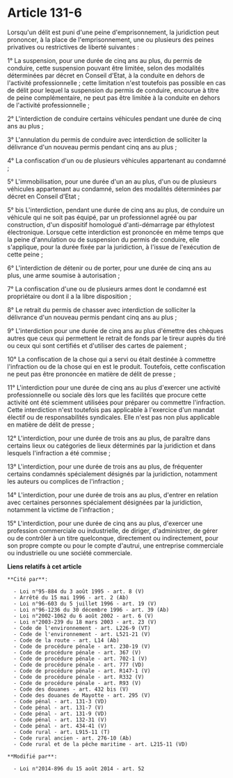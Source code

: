 # Article 131-6

Lorsqu'un délit est puni d'une peine d'emprisonnement, la juridiction peut prononcer, à la place de l'emprisonnement, une ou
plusieurs des peines privatives ou restrictives de liberté suivantes :

1° La suspension, pour une durée de cinq ans au plus, du permis de conduire, cette suspension pouvant être limitée, selon des
modalités déterminées par décret en Conseil d'Etat, à la conduite en dehors de l'activité professionnelle ; cette limitation
n'est toutefois pas possible en cas de délit pour lequel la suspension du permis de conduire, encourue à titre de peine
complémentaire, ne peut pas être limitée à la conduite en dehors de l'activité professionnelle ;

2° L'interdiction de conduire certains véhicules pendant une durée de cinq ans au plus ;

3° L'annulation du permis de conduire avec interdiction de solliciter la délivrance d'un nouveau permis pendant cinq ans au
plus ;

4° La confiscation d'un ou de plusieurs véhicules appartenant au condamné ;

5° L'immobilisation, pour une durée d'un an au plus, d'un ou de plusieurs véhicules appartenant au condamné, selon des
modalités déterminées par décret en Conseil d'Etat ;

5° bis L'interdiction, pendant une durée de cinq ans au plus, de conduire un véhicule qui ne soit pas équipé, par un
professionnel agréé ou par construction, d'un dispositif homologué d'anti-démarrage par éthylotest électronique. Lorsque
cette interdiction est prononcée en même temps que la peine d'annulation ou de suspension du permis de conduire, elle
s'applique, pour la durée fixée par la juridiction, à l'issue de l'exécution de cette peine ;

6° L'interdiction de détenir ou de porter, pour une durée de cinq ans au plus, une arme soumise à autorisation ;

7° La confiscation d'une ou de plusieurs armes dont le condamné est propriétaire ou dont il a la libre disposition ;

8° Le retrait du permis de chasser avec interdiction de solliciter la délivrance d'un nouveau permis pendant cinq ans au
plus ;

9° L'interdiction pour une durée de cinq ans au plus d'émettre des chèques autres que ceux qui permettent le retrait de fonds
par le tireur auprès du tiré ou ceux qui sont certifiés et d'utiliser des cartes de paiement ;

10° La confiscation de la chose qui a servi ou était destinée à commettre l'infraction ou de la chose qui en est le produit.
Toutefois, cette confiscation ne peut pas être prononcée en matière de délit de presse ;

11° L'interdiction pour une durée de cinq ans au plus d'exercer une activité professionnelle ou sociale dès lors que les
facilités que procure cette activité ont été sciemment utilisées pour préparer ou commettre l'infraction. Cette interdiction
n'est toutefois pas applicable à l'exercice d'un mandat électif ou de responsabilités syndicales. Elle n'est pas non plus
applicable en matière de délit de presse ;

12° L'interdiction, pour une durée de trois ans au plus, de paraître dans certains lieux ou catégories de lieux déterminés
par la juridiction et dans lesquels l'infraction a été commise ;

13° L'interdiction, pour une durée de trois ans au plus, de fréquenter certains condamnés spécialement désignés par la
juridiction, notamment les auteurs ou complices de l'infraction ;

14° L'interdiction, pour une durée de trois ans au plus, d'entrer en relation avec certaines personnes spécialement désignées
par la juridiction, notamment la victime de l'infraction ;

15° L'interdiction, pour une durée de cinq ans au plus, d'exercer une profession commerciale ou industrielle, de diriger,
d'administrer, de gérer ou de contrôler à un titre quelconque, directement ou indirectement, pour son propre compte ou pour
le compte d'autrui, une entreprise commerciale ou industrielle ou une société commerciale.

**Liens relatifs à cet article**

	**Cité par**:

	  - Loi n°95-884 du 3 août 1995 - art. 8 (V)
	  - Arrêté du 15 mai 1996 - art. 2 (Ab)
	  - Loi n°96-603 du 5 juillet 1996 - art. 19 (V)
	  - Loi n°96-1236 du 30 décembre 1996 - art. 39 (Ab)
	  - Loi n°2002-1062 du 6 août 2002 - art. 6 (V)
	  - Loi n°2003-239 du 18 mars 2003 - art. 23 (V)
	  - Code de l'environnement - art. L226-9 (VT)
	  - Code de l'environnement - art. L521-21 (V)
	  - Code de la route - art. L14 (Ab)
	  - Code de procédure pénale - art. 230-19 (V)
	  - Code de procédure pénale - art. 367 (V)
	  - Code de procédure pénale - art. 702-1 (V)
	  - Code de procédure pénale - art. 777 (VD)
	  - Code de procédure pénale - art. R147-1 (V)
	  - Code de procédure pénale - art. R332 (V)
	  - Code de procédure pénale - art. R93 (V)
	  - Code des douanes - art. 432 bis (V)
	  - Code des douanes de Mayotte - art. 295 (V)
	  - Code pénal - art. 131-3 (VD)
	  - Code pénal - art. 131-7 (V)
	  - Code pénal - art. 131-9 (VD)
	  - Code pénal - art. 132-31 (V)
	  - Code pénal - art. 434-41 (V)
	  - Code rural - art. L915-11 (T)
	  - Code rural ancien - art. 276-10 (Ab)
	  - Code rural et de la pêche maritime - art. L215-11 (VD)

	**Modifié par**:

	  - Loi n°2014-896 du 15 août 2014 - art. 52
